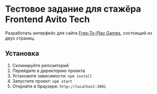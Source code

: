 # Тестовое задание для стажёра Frontend Avito Tech

Разработать интерфейс для сайта [Free-To-Play Games](https://www.freetogame.com/), состоящий из двух страниц.

## Установка 
1. Склинируйте репозиторий
2. Перейдите в директорию проекта
3. Установите зависимости: `npm install`
4. Запустите проект: `npm start`
5. Откройте в браузере: `http://localhost:3001`
